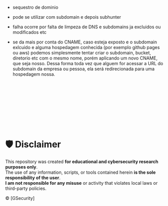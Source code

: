 - sequestro de dominio
- pode se utilizar com subdomain e depois subhunter

- falha ocorre por falta de limpeza de DNS e subdomains ja excluidos ou modificados etc
- se da mais por conta do CNAME, caso esteja exposto e o subdomain exlcuido e alguma hospedagem conhecida (por exemplo github pages ou aws) podemos simplesmente tentar criar o subdomain, bucket, diretorio etc com o mesmo nome, porém aplicando um novo CNAME, que seja nosso. Dessa forma toda vez que alguem for acessar a URL do subdomain da empresa ou pessoa, ela será redirecionada para uma hospedagem nossa.


<br><br><br><br><br>
--- 

# 🛡️ Disclaimer 

This repository was created **for educational and cybersecurity research purposes only**.  
The use of any information, scripts, or tools contained herein **is the sole responsibility of the user**.  
**I am not responsible for any misuse** or activity that violates local laws or third-party policies.


© [GSecurity]
